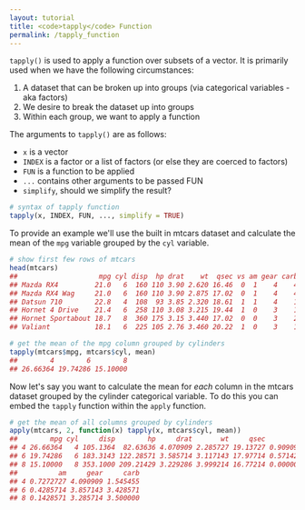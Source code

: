 ```yaml
---
layout: tutorial
title: <code>tapply</code> Function
permalink: /tapply_function
---
```


`tapply()` is used to apply a function over subsets of a vector.  It is primarily used when we have the following circumstances:

1. A dataset that can be broken up into groups (via categorical variables - aka factors)
2. We desire to break the dataset up into groups
3. Within each group, we want to apply a function

The arguments to `tapply()` are as follows:

- `x` is a vector
- `INDEX` is a factor or a list of factors (or else they are coerced to factors) 
- `FUN` is a function to be applied
- `...` contains other arguments to be passed FUN
- `simplify`, should we simplify the result?


```r
# syntax of tapply function
tapply(x, INDEX, FUN, ..., simplify = TRUE)
```

To provide an example we'll use the built in mtcars dataset and calculate the mean of the `mpg` variable grouped by the `cyl` variable.


```r
# show first few rows of mtcars
head(mtcars)
##                    mpg cyl disp  hp drat    wt  qsec vs am gear carb
## Mazda RX4         21.0   6  160 110 3.90 2.620 16.46  0  1    4    4
## Mazda RX4 Wag     21.0   6  160 110 3.90 2.875 17.02  0  1    4    4
## Datsun 710        22.8   4  108  93 3.85 2.320 18.61  1  1    4    1
## Hornet 4 Drive    21.4   6  258 110 3.08 3.215 19.44  1  0    3    1
## Hornet Sportabout 18.7   8  360 175 3.15 3.440 17.02  0  0    3    2
## Valiant           18.1   6  225 105 2.76 3.460 20.22  1  0    3    1

# get the mean of the mpg column grouped by cylinders 
tapply(mtcars$mpg, mtcars$cyl, mean)
##        4        6        8 
## 26.66364 19.74286 15.10000
```

Now let's say you want to calculate the mean for *each* column in the mtcars dataset grouped by the cylinder categorical variable.  To do this you can embed the `tapply` function within the `apply` function.  


```r
# get the mean of all columns grouped by cylinders 
apply(mtcars, 2, function(x) tapply(x, mtcars$cyl, mean))
##        mpg cyl     disp        hp     drat       wt     qsec        vs
## 4 26.66364   4 105.1364  82.63636 4.070909 2.285727 19.13727 0.9090909
## 6 19.74286   6 183.3143 122.28571 3.585714 3.117143 17.97714 0.5714286
## 8 15.10000   8 353.1000 209.21429 3.229286 3.999214 16.77214 0.0000000
##          am     gear     carb
## 4 0.7272727 4.090909 1.545455
## 6 0.4285714 3.857143 3.428571
## 8 0.1428571 3.285714 3.500000
```
